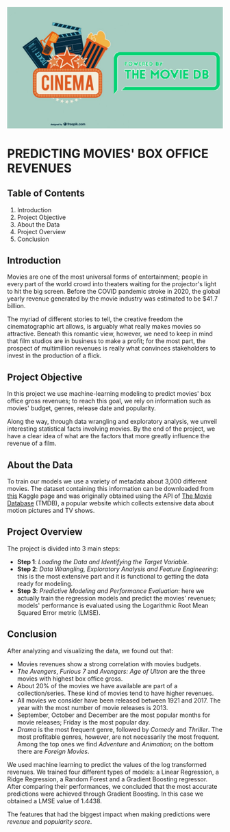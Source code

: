![Cover](images/cover_image.png)

# **PREDICTING MOVIES' BOX OFFICE REVENUES**

## Table of Contents
1. Introduction
2. Project Objective
3. About the Data
4. Project Overview
5. Conclusion

## Introduction

Movies are one of the most universal forms of entertainment; people in every part of the world crowd into theaters waiting for the projector's light to hit the big screen. Before the COVID pandemic stroke in 2020, the global yearly revenue generated by the movie industry was estimated to be \$41.7 billion.   

The myriad of different stories to tell, the creative freedom the cinematographic art allows, is arguably what really
makes movies so attractive. Beneath this romantic view, however, we need to keep in mind that film studios are in business to make a profit; for the most part, the prospect of multimillion revenues is really what convinces stakeholders to invest in the production of a flick.

## Project Objective

In this project we use machine-learning modeling to predict movies' box office gross revenues; to reach this goal, we rely on information such as movies' budget, genres, release date and popularity. 

Along the way, through data wrangling and exploratory analysis, we unveil interesting statistical facts involving movies. By the end of the project, we have a clear idea of what are the factors that more greatly influence the revenue of a film.   

## About the Data

To train our models we use a variety of metadata about 3,000 different movies. The dataset containing this information can be downloaded from [this](https://www.kaggle.com/competitions/tmdb-box-office-prediction/data) Kaggle page and was originally obtained using the API of [The Movie Database](https://www.themoviedb.org/) (TMDB), a popular website which collects extensive data about motion pictures and TV shows.    

## Project Overview

The project is divided into 3 main steps:
- **Step 1**: *Loading the Data and Identifying the Target Variable*.
- **Step 2**: *Data Wrangling, Exploratory Analysis and Feature Engineering*: this is the most extensive part and it is functional to getting the data ready for modeling.
- **Step 3**: *Predictive Modeling and Performance Evaluation*: here we actually train the regression models and predict the movies' revenues; models' performance is evaluated using the Logarithmic Root Mean Squared Error metric (LMSE).

## Conclusion

After analyzing and visualizing the data, we found out that:
- Movies revenues show a strong correlation with movies budgets.
- *The Avengers*, *Furious 7* and *Avengers: Age of Ultron* are the three movies with highest box office gross.
- About 20% of the movies we have available are part of a collection/series. These kind of movies tend to have higher revenues.
- All movies we consider have been released between 1921 and 2017. The year with the most number of movie releases is 2013.
- September, October and December are the most popular months for movie releases; Friday is the most popular day.
- *Drama* is the most frequent genre, followed by *Comedy* and *Thriller*. The most profitable genres, however, are not necessarily the most frequent. Among the top ones we find *Adventure* and *Animation*; on the bottom there are *Foreign Movies*.

We used machine learning to predict the values of the log transformed revenues. We trained four different types of models: a Linear Regression, a Ridge Regression, a Random Forest and a Gradient Boosting regressor. After comparing their performances, we concluded that the most accurate predictions were achieved through Gradient Boosting. In this case we obtained a LMSE value of 1.4438.   

The features that had the biggest impact when making predictions were *revenue* and *popularity score*.
